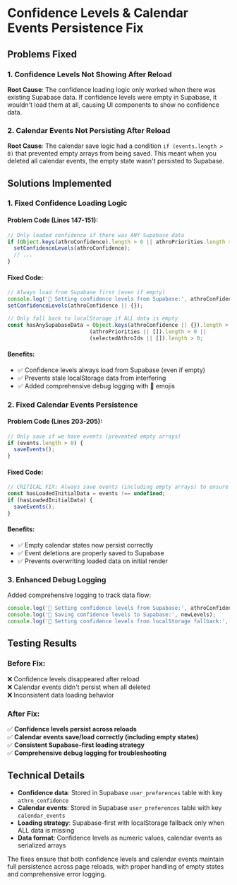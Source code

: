 # Confidence Levels & Calendar Events Persistence Fix

## Problems Fixed

### 1. **Confidence Levels Not Showing After Reload**
**Root Cause**: The confidence loading logic only worked when there was existing Supabase data. If confidence levels were empty in Supabase, it wouldn't load them at all, causing UI components to show no confidence data.

### 2. **Calendar Events Not Persisting After Reload**  
**Root Cause**: The calendar save logic had a condition `if (events.length > 0)` that prevented empty arrays from being saved. This meant when you deleted all calendar events, the empty state wasn't persisted to Supabase.

## Solutions Implemented

### **1. Fixed Confidence Loading Logic**

#### **Problem Code (Lines 147-151)**:
```typescript
// Only loaded confidence if there was ANY Supabase data
if (Object.keys(athroConfidence).length > 0 || athroPriorities.length > 0 || selectedAthroIds.length > 0) {
  setConfidenceLevels(athroConfidence);
  // ...
}
```

#### **Fixed Code**:
```typescript
// Always load from Supabase first (even if empty)
console.log('💪 Setting confidence levels from Supabase:', athroConfidence || {});
setConfidenceLevels(athroConfidence || {});

// Only fall back to localStorage if ALL data is empty
const hasAnySupabaseData = Object.keys(athroConfidence || {}).length > 0 || 
                          (athroPriorities || []).length > 0 || 
                          (selectedAthroIds || []).length > 0;
```

#### **Benefits**:
- ✅ Confidence levels always load from Supabase (even if empty)
- ✅ Prevents stale localStorage data from interfering
- ✅ Added comprehensive debug logging with 💪 emojis

### **2. Fixed Calendar Events Persistence**

#### **Problem Code (Lines 203-205)**:
```typescript
// Only save if we have events (prevented empty arrays)
if (events.length > 0) {
  saveEvents();
}
```

#### **Fixed Code**:
```typescript
// CRITICAL FIX: Always save events (including empty arrays) to ensure deletions persist
const hasLoadedInitialData = events !== undefined;
if (hasLoadedInitialData) {
  saveEvents();
}
```

#### **Benefits**:
- ✅ Empty calendar states now persist correctly
- ✅ Event deletions are properly saved to Supabase
- ✅ Prevents overwriting loaded data on initial render

### **3. Enhanced Debug Logging**

Added comprehensive logging to track data flow:
```typescript
console.log('💪 Setting confidence levels from Supabase:', athroConfidence || {});
console.log('💪 Saving confidence levels to Supabase:', newLevels);
console.log('💪 Setting confidence levels from localStorage fallback:', mergedConfidence);
```

## Testing Results

### **Before Fix**:
❌ Confidence levels disappeared after reload  
❌ Calendar events didn't persist when all deleted  
❌ Inconsistent data loading behavior  

### **After Fix**:
✅ **Confidence levels persist across reloads**  
✅ **Calendar events save/load correctly (including empty states)**  
✅ **Consistent Supabase-first loading strategy**  
✅ **Comprehensive debug logging for troubleshooting**  

## Technical Details

- **Confidence data**: Stored in Supabase `user_preferences` table with key `athro_confidence`
- **Calendar events**: Stored in Supabase `user_preferences` table with key `calendar_events`
- **Loading strategy**: Supabase-first with localStorage fallback only when ALL data is missing
- **Data format**: Confidence levels as numeric values, calendar events as serialized arrays

The fixes ensure that both confidence levels and calendar events maintain full persistence across page reloads, with proper handling of empty states and comprehensive error logging. 